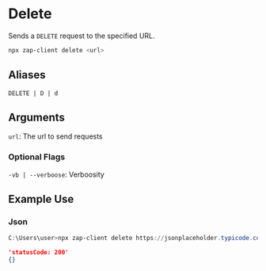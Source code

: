 # Delete

Sends a `DELETE` request to the specified URL.

```bash
npx zap-client delete <url>
```

## Aliases
`DELETE | D | d`

## Arguments
`url`: The url to send requests

### Optional Flags
`-vb | --verboose`: Verboosity

## Example Use

### Json

```powershell
C:\Users\user>npx zap-client delete https://jsonplaceholder.typicode.com/posts/100
```
```json
'statusCode: 200'
{}
```